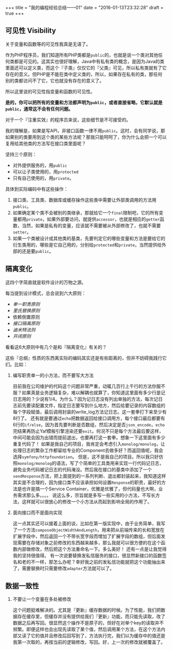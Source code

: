 +++
title  = "我的编程经验总结——01"
date = "2016-01-13T23:32:28"
draft = true
+++

## 可见性 Visibility

关于变量和函数等的可见性我真是无语了。

作为PHP程序员，我们知道所有PHP类都是`public`的，也就是说一个类对其他任何类都是可见的。这其实也很好理解，Java中有私有类的概念，是因为Java的类里面还可以定义类，而这个『子类』仅仅它的『父类』可见，所以私有类就有了它存在的意义。但PHP是不能在类中定义类的，所以，如果存在私有的类，那任何别的类都访问不了它，它也就没有存在的意义了。

所以这里说的可见性指变量和函数的可见性。

**是的，你可以把所有的变量和方法都声明为`public`，或者直接省略，它默认就是`public`，通常这不会有任何问题。**

对于一个『注重实效』的程序员来说，这些细节是不可接受的。

我的理解是，如果是写API，非接口函数一律不用`public`。这时，会有同学说，那如果别的类要用到这个类的某些方法呢？那我只能呵呵了，你为什么会把一个可以复用给其他类的方法写在接口类里面呢？

坚持三个原则：

- 对外提供服务的，用`public`
- 可以让子类使用的，用`protected`
- 只有自己使用的，用`private`。

具体到实际编码中有这些操作：

1. 接口类、工具类、数据库或缓存操作这些类中需要让外部类调用的方法用`public`。
2. 如果确定某个类不会被别的类继承，那就给它一个`final`限制吧，它的所有变量都用`private`，如果外部要访问，就提供`accessor`，也就是相应的`getter`函数，当然，如果是私有的变量，应该就不需要被从外部修改了，也就不需要`setter`。
3. 如果一个类被设计成其他类的基类，先要判定它的哪些变量和方法是要给它的衍生类用的，哪些是它自己用的，分别给`protected`和`private`，当然提供给外部的还是要`public`。

## 隔离变化

这四个字简直就是软件设计的万物之源。

每当提到设计模式，总会说到六大原则：

* _单一职责原则_
* _里氏替换原则_
* 依赖倒置原则
* _接口隔离原则_
* _迪米特法则_
* _开闭原则_

看看这6大原则中有几个是和『隔离变化』有关的？

这些『总纲』性质的东西离实际的编码其实还是有些距离的，但并不妨碍我践行它们。比如：

1. 编写职责单一的小方法，而不要写大方法

    目前我在公司维护的代码这个问题非常严重，动辄几百行上千行的方法你服不服？如果真是业务逻辑复杂，难以解耦也就算了，你知道这里面有多少行是记日志用的？少说有1/4。为什么？因为记日志没有列出单独的方法，每次记日志前先要读配置文件，指定日志要写到什么地方，然后给要记录的内容数组的每个字段赋值，最后调用封装的write_log方法记日志。这一套拳打下来至少有8行了。
    还有就是要通过`echo`把数据返回给接口调用方，每个接口最后都要有6行的`if/else`，因为首先要判断是否数组，然后决定是否`json_encode`，`echo`完结果再防止Yaf模板引擎渲染还要`exit`。何况不只是每个方法最后要这样，中间可能会因为出错而提前退出，也要再打这一套拳。想象一下这里面有多少重复代码了！
    如果是我自己的项目，我肯定会考虑引入`monolog/monolog`，让处理日志的繁杂工作都留给专业的Component去做多好？而返回值呢，我会选择`symfony/httpfoundation`。
    但是，这不是我自己的项目。所以我只好仿照`monolog/monolog`的语法，写了个简单的工具类用来实现一行代码记日志，避免业务代码被记日志的代码淹没。然后我在接口的基类中添加了一个`sendResponse`方法，把上面提到的一系列判断、退出都封装起来，我知道这样其实是不合理的，因为接口类不应该承担如何设置`Response`的职责，最好的方法是也许是搞一个Service Container，优雅是优雅了，但代码量也大啊，业务需求那么多。。。。
    说这么多，宗旨就是多写一些实用的小方法，不写长方法，这样就可以很放心的修改一个小方法从而起到影响全局的作用了。

2. 面向接口而不是面向实现

    这一点其实还可以接着上面的谈，比如在第一版实现中，由于业务简单，我写了一个方法`composeObjectWidthAndLength`，用来把从前端传来的长和宽放在扩展字段中，然后返回一个不带长宽字段而增加了扩展字段的数组，但后面发现需要在存储对象之前修改的东西越来越多，那么我就可以很方便的在这个函数内部做修改，然后把这个方法重命名一下。多么美好！
    还有一点是让我觉得我的坚持很值得。
    有一次说要替换发私信服务的接口，很显然新接口的函数签名和老的不一样，那怎么办呢？幸好我之前的发私信功能就把这个功能抽出来了，需要替换时只需要修改`adapter`方法就可以了。
 
## 数据一致性
   
1. 不要让一个变量在多处被修改

    这个问题挺难解决的。尤其是『更新』缓存数据的时候。为了性能，我们把数据存在缓存里，但缓存并没有提供给我们『更新』功能，而只能先读取，改了数据之后再写回。很显然这个操作不是原子的，但好在对单个key的读取并不频繁。即便这样也会出现先读取了某个值，然后调用某个方法，在这个方法内部又读了它的值并且修改后回写到了，方法执行完，我们以为缓存中的值还是我第一次取的，再按当前的逻辑修改，写回。好，上一次的修改就被覆盖了。

